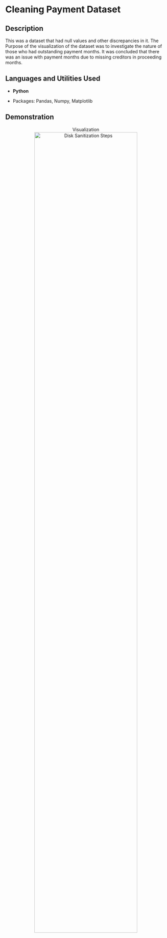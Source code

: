 

<h1>Cleaning Payment Dataset</h1>


<h2>Description</h2>
This was a dataset that had null values and other discrepancies in it. The Purpose of the visualization of the dataset was to investigate the nature of those who had outstanding payment months. 
It was concluded that there was an issue with payment months due to missing creditors in proceeding months.<br />


<h2>Languages and Utilities Used</h2>

- <b>Python</b>
- <p>Packages: Pandas, Numpy, Matplotlib</p>


<h2>Demonstration</h2>

<p align="center">
Visualization <br/>
<img src="https://i.imgur.com/32RCO7e.png" height="80%" width="80%" alt="Disk Sanitization Steps"/>
<br />
<br />
<br />
<br />
</p>

<!--
 ```diff
- text in red
+ text in green
! text in orange
# text in gray
@@ text in purple (and bold)@@
